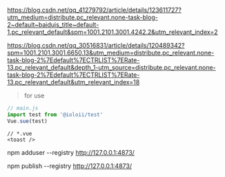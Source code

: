 https://blog.csdn.net/qq_41279792/article/details/123611727?utm_medium=distribute.pc_relevant.none-task-blog-2~default~baidujs_title~default-1.pc_relevant_default&spm=1001.2101.3001.4242.2&utm_relevant_index=2

https://blog.csdn.net/qq_30516831/article/details/120489342?spm=1001.2101.3001.6650.13&utm_medium=distribute.pc_relevant.none-task-blog-2%7Edefault%7ECTRLIST%7ERate-13.pc_relevant_default&depth_1-utm_source=distribute.pc_relevant.none-task-blog-2%7Edefault%7ECTRLIST%7ERate-13.pc_relevant_default&utm_relevant_index=18

> for use

```js
// main.js
import test from '@ioloii/test'
Vue.sue(test)
```
```vue
// *.vue
<toast />
```

npm adduser --registry http://127.0.0.1:4873/

npm publish --registry http://127.0.0.1:4873/
